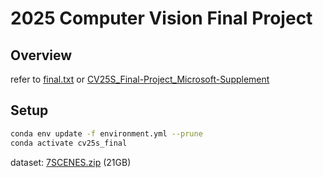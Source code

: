 # 2025 Computer Vision Final Project

## Overview

refer to [final.txt](final.txt) or [CV25S_Final-Project_Microsoft-Supplement](https://docs.google.com/presentation/d/17hIktd9Rbl_ip69x1ayngVWhqUK0jtdapnOpk5m8Uik/edit?usp=sharing)

## Setup

```bash
conda env update -f environment.yml --prune
conda activate cv25s_final
```

dataset: [7SCENES.zip](https://drive.google.com/file/d/1IIDaxvauiNtZX49lSckrok82XJchOtD3/view) (21GB)
